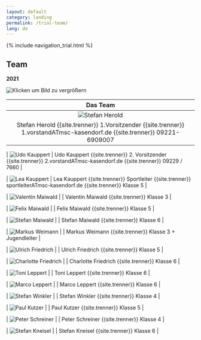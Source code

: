```yaml
---
layout: default
category: landing
permalink: /trial-team/
lang: de
---
```


{% include navigation_trial.html %}

## Team
**2021**

![Klicken um Bild zu vergrößern](https://raw.githubusercontent.com/msc-kasendorf/docker/master/docs/download/20201231_Gruppenbild.jpg)

| Das Team |
|:--------:|
| ![Stefan Herold](https://lh3.googleusercontent.com/T5SHb4qb7OIfhZl8_a7RzI-yXdb7ESqFgkbi0_u3lTQ=w181-h222-p-no) |
| Stefan Herold {{site.trenner}} 1.Vorsitzender {{site.trenner}} 1.vorstandATmsc-kasendorf.de {{site.trenner}} 09221-6909007 |

| ![Udo Kauppert](https://lh4.googleusercontent.com/3li14t_HWAZ5lkrMtZ8fPWJzO-0wEe83z-m2oqlrZro=w150-h193-p-no)
| Udo Kauppert {{site.trenner}} 2. Vorsitzender {{site.trenner}} 2.vorstandATmsc-kasendorf.de {{site.trenner}}  09229 / 7660 |

| ![Lea Kauppert](https://raw.githubusercontent.com/msc-kasendorf/docker/master/docs/download/20201231_12_Kauppert_Lea.jpg)
| Lea Kauppert {{site.trenner}} Sportleiter {{site.trenner}} sportleiterATmsc-kasendorf.de {{site.trenner}}  Klasse 5 |

| ![Valentin Maiwald](https://raw.githubusercontent.com/msc-kasendorf/docker/master/docs/download/20201231_01_Maiwald_Valentin.jpg) |
| Valentin Maiwald {{site.trenner}} Klasse 3 |

|  ![Felix Maiwald](http://raw.githubusercontent.com/msc-kasendorf/docker/master/docs/download/20201231_02_Maiwald_Felix.jpg) |
| Felix Maiwald {{site.trenner}} Klasse 5 |

|  ![Stefan Maiwald](http://raw.githubusercontent.com/msc-kasendorf/docker/master/docs/download/20201231_03_Maiwald_Stefan.jpg) |
| Stefan Maiwald {{site.trenner}} Klasse 6 |

| ![Markus Weimann](https://lh6.googleusercontent.com/LGm-nV2_UCrz-q-8oe6hL604oCe_ky_gPkV2HdnmMJ8=w137-h207-p-no) |
| Markus Weimann {{site.trenner}} Klasse 3 + Jugendleiter |

| ![Ulrich Friedrich](https://raw.githubusercontent.com/msc-kasendorf/docker/master/docs/download/20201231_04_Friedrich_Ulrich.jpg) |
| Ulrich Friedrich {{site.trenner}} Klasse 5 |

| ![Charlotte Friedrich](https://raw.githubusercontent.com/msc-kasendorf/docker/master/docs/download/20201231_05_Friedrich_Charlotte.jpg) |
| Charlotte Friedrich {{site.trenner}} Klasse 6 |

| ![Toni Leppert](https://raw.githubusercontent.com/msc-kasendorf/docker/master/docs/download/20201231_06_Leppert_Toni.jpg) |
| Toni Leppert {{site.trenner}} Klasse 6 |

| ![Marco Leppert](https://raw.githubusercontent.com/msc-kasendorf/docker/master/docs/download/20201231_07_Leppert_Marco.jpg) |
| Marco Leppert {{site.trenner}} Klasse 6 |

| ![Stefan Winkler](https://raw.githubusercontent.com/msc-kasendorf/docker/master/docs/download/20201231_08_Winkler_Stefan.jpg) |
| Stefan Winkler {{site.trenner}} Klasse 4 |

| ![Paul Kutzer](https://raw.githubusercontent.com/msc-kasendorf/docker/master/docs/download/20201231_09_Kutzer_Paul.jpg) |
| Paul Kutzer {{site.trenner}} Klasse 5 |

| ![Peter Schreiner](https://raw.githubusercontent.com/msc-kasendorf/docker/master/docs/download/20201231_10_Schreiner_Peter.jpg) |
| Peter Schreiner {{site.trenner}} Klasse 4 |

| ![Stefan Kneisel](https://raw.githubusercontent.com/msc-kasendorf/docker/master/docs/download/20201231_11_Kneisel_Stefan.jpg) |
| Stefan Kneisel {{site.trenner}} Klasse 6 |

